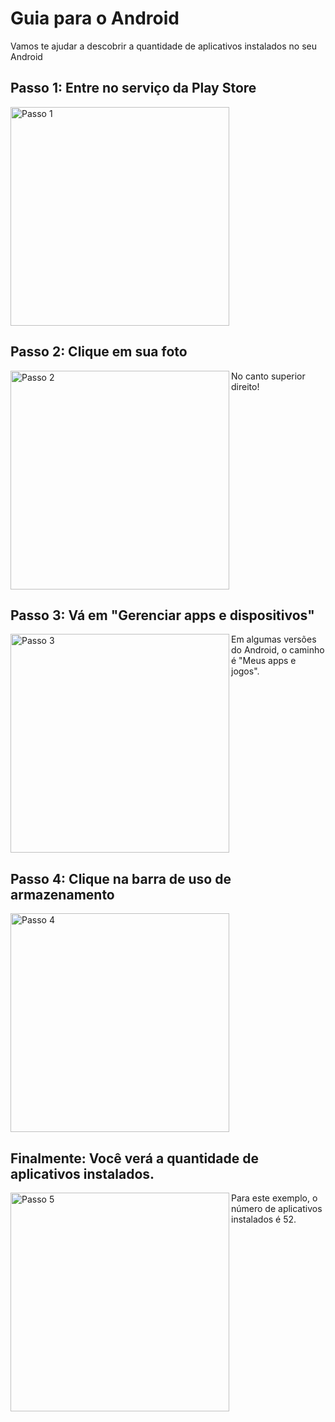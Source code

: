 # Guia para o Android
Vamos te ajudar a descobrir a quantidade de aplicativos instalados no seu Android


  ## Passo 1: Entre no serviço da Play Store
<img align="left" src="https://user-images.githubusercontent.com/51386248/171220553-ca56cb50-1b49-4378-9cb4-7572e935f06b.png" alt="Passo 1" width="350"/>
<br clear="left"/>

  ## Passo 2: Clique em sua foto
<img align="left" src="https://user-images.githubusercontent.com/51386248/171216582-2e71a08b-2aa3-4a6d-878b-36b4963051db.png" alt="Passo 2" width="350"/>
No canto superior direito!
<br clear="left"/>

  ## Passo 3: Vá em "Gerenciar apps e dispositivos"
<img align="left" src="https://user-images.githubusercontent.com/51386248/171216584-ef093088-0492-438f-98be-cea25cc7b27a.png" alt="Passo 3" width="350"/>
Em algumas versões do Android, o caminho é "Meus apps e jogos".
<br clear="left"/>

  ## Passo 4: Clique na barra de uso de armazenamento
<img align="left" src="https://user-images.githubusercontent.com/51386248/171216585-94a75246-39ea-42b4-830d-e436075ba76e.png" alt="Passo 4" width="350"/>
<br clear="left"/>

  ## Finalmente: Você verá a quantidade de aplicativos instalados.
<img align="left" src="https://user-images.githubusercontent.com/51386248/171216577-97aa7c32-20a4-451c-ad0d-3e85eda544fd.png" alt="Passo 5" width="350"/>
Para este exemplo, o número de aplicativos instalados é 52.
<br clear="left"/>
